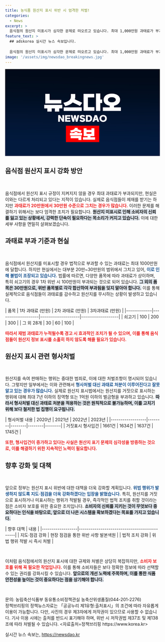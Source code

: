 ```yaml
---
title: 농식품 원산지 표시 위반 시 엄격한 처벌!
categories:
  - News
excerpt: >
  음식점의 원산지 미표시가 심각한 문제로 떠오르고 있습니다. 최대 1,000만원 과태료가 부과될 법에도 불구하고 실상은 20~30만원에 그치고 있습니다. 이로 인해 무책임한 업소들이 기승을 부리고 있으며, 단속 강화가 필요합니다.
feature_text: >
  ## adskorea 실시간 뉴스 속보입니다.

  음식점의 원산지 미표시가 심각한 문제로 떠오르고 있습니다. 최대 1,000만원 과태료가 부과될 법에도 불구하고 실상은 20~30만원에 그치고 있습니다. 이로 인해 무책임한 업소들이 기승을 부리고 있으며, 단속 강화가 필요합니다.
image: '/assets/img/newsdao_breakingnews.jpg'
---
```


<p><img src="/assets/img/newsdao_breakingnews.jpg" alt="adskorea 속보" /></p>

<h2 data-ke-size="size26">음식점 원산지 표시 강화 방안</h2>

<p data-ke-size="size16">&nbsp;</p>

<p>음식점에서 원산지 표시 규정이 지켜지지 않을 경우 최대 과태료가 부과되지만, 현실은 이와는 다르게 처리되고 있다는 지적이 있습니다. 실제로 음식점들이 제재를 받기는 하지만 <b><span style="color: #ee2323;">과태료가 20만원에서 30만원 수준으로 그치는 경우가 많습니다.</span></b> 이러한 문제를 해결하기 위해서는 보다 엄격한 조치가 필요합니다. <b><span style="background-color: #21538527;">원산지 미표시로 인해 소비자의 신뢰를 잃고 있는 상황에서, 강력한 단속이 필요하다는 목소리가 커지고 있습니다.</span></b> 이에 대한 세부 사항을 면밀히 살펴보겠습니다.</p>

<h2 data-ke-size="size26">과태료 부과 기준과 현실</h2>

<p data-ke-size="size16">&nbsp;</p>

<p>음식점에서 원산지를 미표시할 경우 법적으로 부과할 수 있는 과태료는 최대 1000만원에 달합니다. 하지만 현실에서는 대부분 20만~30만원의 범위에서 그치고 있어, <b><span style="color: #1a5490;">이로 인해 불법이 조장되고 있습니다.</span></b> 법률에 따르면, 다양한 품목에 따라 과태료가 상이하며, 특히 쇠고기의 경우 1차 위반 시 100만원이 부과되는 것으로 되어 있습니다. <b><span style="background-color: #21538527;">그 외의 품목은 30만원으로, 위반 품목별로 각각 합산하여 부과됨을 잊지 말아야 합니다.</span></b> 이를 통해 실제적으로 음식점들이 과태료를 감수하고 원산지를 무시하는 상황이 발생하고 있습니다.</p>

<p>| 품목        | 1차 과태료 (만원) | 2차 과태료 (만원) | 3차과태료 (만원) |
|-------------|--------------------|--------------------|-------------------|
| 쇠고기     | 100                | 200                | 300               |
| 그 외 28개 | 30                 | 60                 | 100               |</p>

<p><b><span style="color: #ee2323;">따라서 재범 과태료가 누적될수록 경고 시 효과적인 조치가 될 수 있으며, 이를 통해 음식점들이 원산지 정보 표시를 소홀히 하지 않도록 해줄 필요가 있습니다.</span></b></p>

<h2 data-ke-size="size26">원산지 표시 관련 형사처벌</h2>

<p data-ke-size="size16">&nbsp;</p>

<p>원산지를 속여 판매하는 행위는 중대한 범죄로, 이에 대한 처벌조항이 명시되어 있습니다. 그렇지만 일부에서는 이와 관련해서 <b><span style="color: #1a5490;">형사처벌 대신 과태료 처분이 이루어진다고 잘못 알고 있는 경우가 많습니다.</span></b> 실제로 원산지 표시법에서는 원산지를 거짓으로 표시하는 행위에 대해 최대 7년 이하의 징역형 또는 1억원 이하의 벌금형을 부과하고 있습니다. <b><span style="background-color: #21538527;">따라서 형사처벌 대신 과태료 처분을 적용하는 것은 원칙적으로 불가능하며, 이를 고치기 위해 보다 철저한 법 집행이 요구됩니다.</span></b></p>

<p>| 형사처벌 내용   | 2020년 | 2021년 | 2022년 | 2023년 |
|------------------|--------|--------|--------|--------|
| 거짓표시 형사입건 | 1661건 | 1634건 | 1637건 | 1745건 |</p>

<p><b><span style="color: #ee2323;">또한, 형사입건이 증가하고 있다는 사실은 원산지 표기 문제의 심각성을 방증하는 것으로, 이를 해결하기 위한 지속적인 노력이 필요합니다.</span></b></p>

<h2 data-ke-size="size26">향후 강화 및 대책</h2>

<p data-ke-size="size16">&nbsp;</p>

<p>앞으로 정부는 원산지 표시 위반에 대한 대책을 더욱 강화할 계획입니다. <b><span style="color: #1a5490;">위법 행위가 발생하지 않도록 지도·점검을 더욱 강화하겠다는 입장을 밝혔습니다.</span></b> 특히, 원산지를 거짓으로 표시하거나 미표시하는 행위가 적발될 경우, 즉각적인 법적 조치를 취할 것이라는 점은 소비자 보호를 위한 중요한 조치입니다. <b><span style="background-color: #21538527;">소비자의 신뢰를 지키는 것이 무엇보다 중요하다는 인식을 바탕으로, 앞으로 더 나은 시스템을 확보하겠다는 목표를 가지고 있습니다.</span></b></p>

<p>| 향후 대책         | 내용                                         |
|------------------|---------------------------------------------|
| 지도·점검 강화   | 현장 점검을 통한 위반 사항 발본색원         |
| 법적 조치 강화   | 위법 행위 적발 시 즉시 처벌                 |</p>

<p data-ke-size="size16">&nbsp;</p>

<p>이처럼 음식점에서의 원산지 표시에 대한 규제와 처벌은 상당히 복잡하지만, <b><span style="color: #ee2323;">소비자 보호를 위해 꼭 필요한 작업입니다.</span></b> 이를 통해 소비자들은 보다 정확한 정보에 따라 선택할 수 있는 권리를 강화시킬 수 있습니다. <b><span style="background-color: #21538527;">앞으로의 개선 노력에 주목하며, 이를 통한 식품 안전성을 높이는 것이 중요하다는 점을 상기해야 합니다.</span></b> </p>

<p data-ke-size="size16">&nbsp;</p>

<p>문의: 농림축산식품부 동유통소비정책관실 농축산위생품질(044-201-2276)<br />
정책브리핑의 정책뉴스자료는 「공공누리 제1유형:출처표시」의 조건에 따라 자유롭게 이용이 가능합니다. 다만, 사진의 경우 제3자에게 저작권이 있으므로 사용할 수 없습니다. 기사 이용 시에는 출처를 반드시 표기해야 하며, 위반 시 저작권법 제37조 및 제138조에 따라 처벌될 수 있습니다. &lt;자료출처=정책브리핑 https://www.korea.kr></p>
실시간 뉴스 속보는, <a href="https://newsdao.kr" rel="dofollow">https://newsdao.kr</a>


